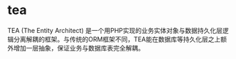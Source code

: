# tea

TEA (The Entity Architect) 是一个用PHP实现的业务实体对象与数据持久化层逻辑分离解耦的框架。与传统的ORM框架不同，TEA能在数据库等持久化层之上额外增加一层抽象，保证业务与数据库表完全解耦。
